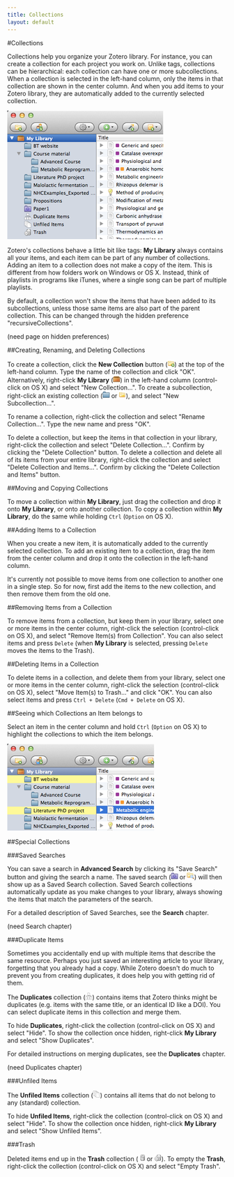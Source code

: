 ```yaml
---
title: Collections
layout: default
---
```


#Collections

Collections help you organize your Zotero library. For instance, you can create a collection for each project you work on. Unlike tags, collections can be hierarchical: each collection can have one or more subcollections. When a collection is selected in the left-hand column, only the items in that collection are shown in the center column. And when you add items to your Zotero library, they are automatically added to the currently selected collection.

![My Library with collections.](screenshots/OSX-ZS-4.0.8-collections.png)

Zotero's collections behave a little bit like tags: **My Library** always contains all your items, and each item can be part of any number of collections. Adding an item to a collection does not make a copy of the item. This is different from how folders work on Windows or OS X. Instead, think of playlists in programs like iTunes, where a single song can be part of multiple playlists.

By default, a collection won't show the items that have been added to its subcollections, unless those same items are also part of the parent collection. This can be changed through the hidden preference "recursiveCollections".

(need page on hidden preferences)

##Creating, Renaming, and Deleting Collections

To create a collection, click the **New Collection** button (![new collection](icons/toolbar-collection-add.png)) at the top of the left-hand column. Type the name of the collection and click "OK". Alternatively, right-click **My Library** (![My Library](icons/treesource-library.png)) in the left-hand column (control-click on OS X) and select "New Collection...". To create a subcollection, right-click an existing collection (![collection Mac](icons/treesource-collection-mac.png) or ![collection](icons/treesource-collection-win.png)), and select "New Subcollection...".

To rename a collection, right-click the collection and select "Rename Collection...". Type the new name and press "OK".

To delete a collection, but keep the items in that collection in your library, right-click the collection and select "Delete Collection...". Confirm by clicking the "Delete Collection" button. To delete a collection and delete all of its items from your entire library, right-click the collection and select "Delete Collection and Items...". Confirm by clicking the "Delete Collection and Items" button.

##Moving and Copying Collections

To move a collection within **My Library**, just drag the collection and drop it onto **My Library**, or onto another collection. To copy a collection within **My Library**, do the same while holding `Ctrl` (`Option` on OS X).

##Adding Items to a Collection

When you create a new item, it is automatically added to the currently selected collection. To add an existing item to a collection, drag the item from the center column and drop it onto the collection in the left-hand column.

It's currently not possible to move items from one collection to another one in a single step. So for now, first add the items to the new collection, and then remove them from the old one.

##Removing Items from a Collection

To remove items from a collection, but keep them in your library, select one or more items in the center column, right-click the selection (control-click on OS X), and select "Remove Item(s) from Collection". You can also select items and press `Delete` (when **My Library** is selected, pressing `Delete` moves the items to the Trash).

##Deleting Items in a Collection

To delete items in a collection, and delete them from your library, select one or more items in the center column, right-click the selection (control-click on OS X), select "Move Item(s) to Trash..." and click "OK". You can also select items and press `Ctrl + Delete` (`Cmd + Delete` on OS X).

##Seeing which Collections an Item belongs to

Select an item in the center column and hold `Ctrl` (`Option` on OS X) to highlight the collections to which the item belongs.

![The selected item belongs to the highlighted collections.](screenshots/OSX-ZS-4.0.8-collections-highlight.png)

##Special Collections

###Saved Searches

You can save a search in **Advanced Search** by clicking its "Save Search" button and giving the search a name. The saved search (![saved search Mac](icons/treesource-search-mac.png) or ![saved search](icons/treesource-search-win.png)) will then show up as a Saved Search collection. Saved Search collections automatically update as you make changes to your library, always showing the items that match the parameters of the search.

For a detailed description of Saved Searches, see the **Search** chapter.

(need Search chapter)

###Duplicate Items

Sometimes you accidentally end up with multiple items that describe the same resource. Perhaps you just saved an interesting article to your library, forgetting that you already had a copy. While Zotero doesn't do much to prevent you from creating duplicates, it does help you with getting rid of them.

The **Duplicates** collection (![duplicates](icons/treesource-duplicates.png)) contains items that Zotero thinks might be duplicates (e.g. items with the same title, or an identical ID like a DOI). You can select duplicate items in this collection and merge them.

To hide **Duplicates**, right-click the collection (control-click on OS X) and select "Hide". To show the collection once hidden, right-click **My Library** and select "Show Duplicates".

For detailed instructions on merging duplicates, see the **Duplicates** chapter.

(need Duplicates chapter)

###Unfiled Items

The **Unfiled Items** collection (![unfiled](icons/treesource-unfiled.png)) contains all items that do not belong to any (standard) collection.

To hide **Unfiled Items**, right-click the collection (control-click on OS X) and select "Hide". To show the collection once hidden, right-click **My Library** and select "Show Unfiled Items".

###Trash

Deleted items end up in the **Trash** collection (![trash](icons/treesource-trash.png) or ![trash](icons/treesource-trash-full.png)). To empty the **Trash**, right-click the collection (control-click on OS X) and select "Empty Trash".